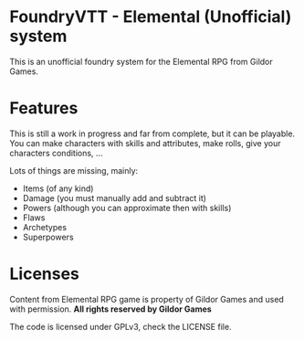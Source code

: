 # FoundryVTT - Elemental (Unofficial) system

This is an unofficial foundry system for the Elemental RPG from Gildor Games.

# Features

This is still a work in progress and far from complete, but it can be playable.
You can make characters with skills and attributes, make rolls, give your characters conditions, ...

Lots of things are missing, mainly:
- Items (of any kind)
- Damage (you must manually add and subtract it)
- Powers (although you can approximate then with skills)
- Flaws
- Archetypes
- Superpowers

# Licenses

Content from Elemental RPG game is property of Gildor Games and used with permission. **All rights reserved by Gildor Games**

The code is licensed under GPLv3, check the LICENSE file.

